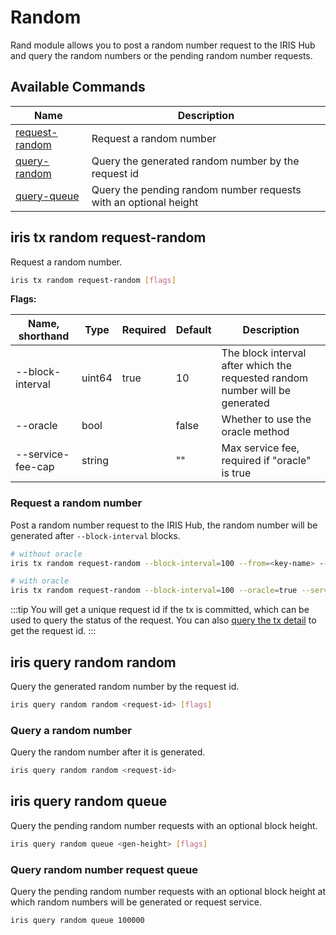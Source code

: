 # Random

Rand module allows you to post a random number request to the IRIS Hub and query the random numbers or the pending random number requests.

## Available Commands

| Name                                             | Description                                                  |
| ------------------------------------------------ | ------------------------------------------------------------ |
| [request-random](#iris-tx-random-request-random) | Request a random number                                      |
| [query-random](#iris-query-random-random)        | Query the generated random number by the request id          |
| [query-queue](#iris-query-random-queue)          | Query the pending random number requests with an optional height |

## iris tx random request-random

Request a random number.

```bash
iris tx random request-random [flags]
```

**Flags:**

| Name, shorthand   | Type   | Required | Default | Description                                                                  |
| ----------------- | ------ | -------- | ------- | ---------------------------------------------------------------------------- |
| --block-interval  | uint64 | true     | 10      | The block interval after which the requested random number will be generated |
| --oracle          | bool   |          | false   | Whether to use the oracle method                                             |
| --service-fee-cap | string |          | ""      | Max service fee, required if "oracle" is true                                |

### Request a random number

Post a random number request to the IRIS Hub, the random number will be generated after `--block-interval` blocks.

```bash
# without oracle
iris tx random request-random --block-interval=100 --from=<key-name> --chain-id=irishub --fees=0.3iris --commit

# with oracle
iris tx random request-random --block-interval=100 --oracle=true --service-fee-cap=1iris --from=<key-name> --chain-id=irishub --fees=0.3iris --commit
```

:::tip
You will get a unique request id if the tx is committed, which can be used to query the status of the request. You can also [query the tx detail](./tendermint.md#iriscli-tendermint-tx) to get the request id.
:::

## iris query random random

Query the generated random number by the request id.

```bash
iris query random random <request-id> [flags]
```

### Query a random number

Query the random number after it is generated.

```bash
iris query random random <request-id>
```

## iris query random queue

Query the pending random number requests with an optional block height.

```bash
iris query random queue <gen-height> [flags]
```

### Query random number request queue

Query the pending random number requests with an optional block height at which random numbers will be generated or request service.

```bash
iris query random queue 100000
```
